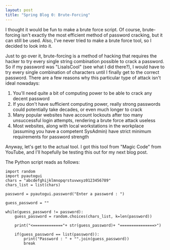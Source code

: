 ```yaml
---
layout: post
title: "Spring Blog 0: Brute-Forcing"
---
```


I thought it would be fun to make a brute force script. Of course, brute-forcing isn't exactly the most efficient method of password cracking, but it can still be used. Also, I've never tried to make a brute force tool, so I decided to look into it.

Just to go over it, brute-forcing is a method of hacking that requires the hacker to try every single string combination possible to crack a password. So if my password was "LisaIsCool" (see what I did there?), I would have to try every single combination of characters until I finally get to the correct password. There are a few reasons why this particular type of attack isn't ideal nowadays:

1. You'll need quite a bit of computing power to be able to crack any decent password
2. If you don't have sufficient computing power, really strong passwords could potentially take decades, or even much longer to crack
3. Many popular websites have account lockouts after too many unsuccessful login attempts, rendering a brute force attack useless
4. Most websites, along with local workstations in the workplace (assuming you have a competent SysAdmin) have strict minimum requirements for password strength

Anyway, let's get to the actual tool. I got this tool from "Magic Code" from YouTube, and I'll hopefully be testing this out for my next blog post.

The Python script reads as follows:

	import random
	import pyautogui
	chars = "abcdefghijklmnopqrstuvwxyz0123456789"
	chars_list = list(chars)
	
	password = pyautogui.password("Enter a password : ")
	
	guess_password = ""
	
	while(guess_password != password):
		guess_password = random.choices(chars_list, k=len(password))
		
		print("<============="+ str(guess_password)+ "===============>")
		
		if(guess_password == list(password)):
			print("Password : " + "".join(guess_password))
			break


	
	
